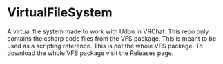 # VirtualFileSystem
 A virtual file system made to work with Udon in VRChat.
 This repo only contains the csharp code files from the VFS package. This is meant to be used as a scripting reference. This is not the whole VFS package. To download the whole VFS package visit the Releases page.
